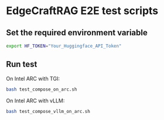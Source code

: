 # EdgeCraftRAG E2E test scripts

## Set the required environment variable

```bash
export HF_TOKEN="Your_Huggingface_API_Token"
```

## Run test

On Intel ARC with TGI:

```bash
bash test_compose_on_arc.sh
```

On Intel ARC with vLLM:

```bash
bash test_compose_vllm_on_arc.sh
```